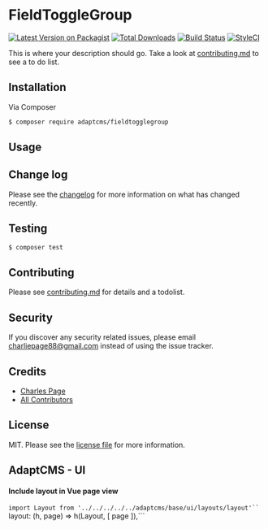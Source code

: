 # FieldToggleGroup

[![Latest Version on Packagist][ico-version]][link-packagist]
[![Total Downloads][ico-downloads]][link-downloads]
[![Build Status][ico-travis]][link-travis]
[![StyleCI][ico-styleci]][link-styleci]

This is where your description should go. Take a look at [contributing.md](contributing.md) to see a to do list.

## Installation

Via Composer

``` bash
$ composer require adaptcms/fieldtogglegroup
```

## Usage

## Change log

Please see the [changelog](changelog.md) for more information on what has changed recently.

## Testing

``` bash
$ composer test
```

## Contributing

Please see [contributing.md](contributing.md) for details and a todolist.

## Security

If you discover any security related issues, please email charliepage88@gmail.com instead of using the issue tracker.

## Credits

- [Charles Page][link-author]
- [All Contributors][link-contributors]

## License

MIT. Please see the [license file](license.md) for more information.

[ico-version]: https://img.shields.io/packagist/v/adaptcms/fieldtogglegroup.svg?style=flat-square
[ico-downloads]: https://img.shields.io/packagist/dt/adaptcms/fieldtogglegroup.svg?style=flat-square
[ico-travis]: https://img.shields.io/travis/adaptcms/fieldtogglegroup/master.svg?style=flat-square
[ico-styleci]: https://styleci.io/repos/12345678/shield

[link-packagist]: https://packagist.org/packages/adaptcms/fieldtogglegroup
[link-downloads]: https://packagist.org/packages/adaptcms/fieldtogglegroup
[link-travis]: https://travis-ci.org/adaptcms/fieldtogglegroup
[link-styleci]: https://styleci.io/repos/12345678
[link-author]: https://github.com/adaptcms
[link-contributors]: ../../contributors

## AdaptCMS - UI

#### Include layout in Vue page view

```import Layout from '../../../../../adaptcms/base/ui/layouts/layout'``
```layout: (h, page) => h(Layout, [ page ]),```
